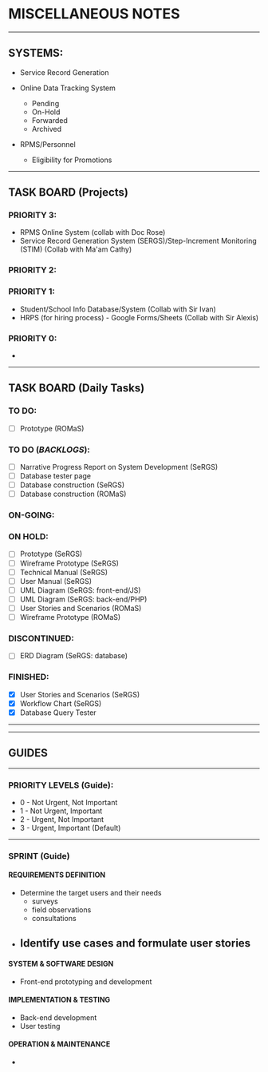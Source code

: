 # MISCELLANEOUS NOTES
___

## SYSTEMS:

* Service Record Generation

* Online Data Tracking System
  - Pending
  - On-Hold
  - Forwarded
  - Archived

* RPMS/Personnel
  - Eligibility for Promotions
___

## TASK BOARD (Projects)

### PRIORITY 3:
* RPMS Online System (collab with Doc Rose)
* Service Record Generation System (SERGS)/Step-Increment Monitoring (STIM) (Collab with Ma'am Cathy)

### PRIORITY 2:


### PRIORITY 1:
* Student/School Info Database/System (Collab with Sir Ivan)
* HRPS (for hiring process) - Google Forms/Sheets (Collab with Sir Alexis)

### PRIORITY 0:
* 
___

## TASK BOARD (Daily Tasks)

### TO DO:
* [ ] Prototype (ROMaS)

### TO DO (*BACKLOGS*):
* [ ] Narrative Progress Report on System Development (SeRGS)
* [ ] Database tester page
* [ ] Database construction (SeRGS)
* [ ] Database construction (ROMaS)

### ON-GOING:

### ON HOLD:
* [ ] Prototype (SeRGS)
* [ ] Wireframe Prototype (SeRGS)
* [ ] Technical Manual (SeRGS)
* [ ] User Manual (SeRGS)
* [ ] UML Diagram (SeRGS: front-end/JS)
* [ ] UML Diagram (SeRGS: back-end/PHP)
* [ ] User Stories and Scenarios (ROMaS)
* [ ] Wireframe Prototype (ROMaS)

### DISCONTINUED:
* [ ] ERD Diagram (SeRGS: database)

### FINISHED:
* [x] User Stories and Scenarios (SeRGS)
* [x] Workflow Chart (SeRGS)
* [x] Database Query Tester
___

___

## GUIDES
___

### PRIORITY LEVELS (Guide):

* 0 - Not Urgent, Not Important
* 1 - Not Urgent, Important
* 2 - Urgent, Not Important
* 3 - Urgent, Important (Default)
___

### SPRINT (Guide)

#### REQUIREMENTS DEFINITION
- Determine the target users and their needs
  - surveys
  - field observations
  - consultations
- Identify use cases and formulate user stories
  - 

#### SYSTEM & SOFTWARE DESIGN
- Front-end prototyping and development

#### IMPLEMENTATION & TESTING
- Back-end development
- User testing

#### OPERATION & MAINTENANCE
-
